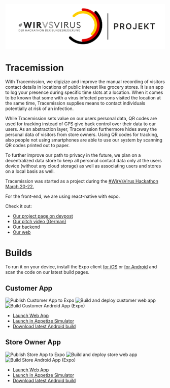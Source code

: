 ![#WirVsVirus Hackathon March 20-22.](./assets/WirVsVirus.png)

# Tracemission

With Tracemission, we digizize and improve the manual recording of visitors contact details in locations of public interest like grocery stores. It is an app to log your presence during specific time slots at a location. When it comes to be known that some with a virus infected persons visited the location at the same time, Tracemission supplies means to contact individuals potentially at risk of an infection.

While Tracemission sets value on our users personal data, QR codes are used for tracking instead of GPS give back control over their data to our users. As an abstraction layer, Tracemission furthermore hides away the personal data of visitors from store owners. Using QR codes for tracking, also people not using smartphones are able to use our system by scanning QR codes printed out to paper.

To further improve our path to privacy in the future, we plan on a decentralized data store to keep all personal contact data only at the users device (without any cloud storage) as well as associating users and stores on a local basis as well.

Tracemission was started as a project during the [#WirVsVirus Hackathon March 20-22.](https://wirvsvirushackathon.org/)

For the front-end, we are using react-native with expo.

Check it out:
- [Our project page on devpost](https://devpost.com/software/0008_corona_tracking-tracemission)
- [Our pitch video (German)](https://youtu.be/hWeIKGrCtwI)
- [Our backend](https://github.com/tracemission/tracemission-server)
- [Our web](https://tracemission.app)

# Builds
To run it on your device, install the Expo client [for iOS](https://itunes.apple.com/app/apple-store/id982107779) or [for Android](https://play.google.com/store/apps/details?id=host.exp.exponent&referrer=www) and scan the code on our latest build pages.

## Customer App
![Publish Customer App to Expo](https://github.com/tracemission/tracemission-app/workflows/Publish%20Customer%20App%20to%20Expo/badge.svg)
![Build and deploy customer web app](https://github.com/tracemission/tracemission-app/workflows/Build%20and%20deploy%20customer%20web%20app/badge.svg)
![Build Customer Android App (Expo)](https://github.com/tracemission/tracemission-app/workflows/Build%20Customer%20Android%20App%20(Expo)/badge.svg)

- [Launch Web App](https://tracemission.app)
- [Launch in Appetize Simulator](https://expo.io/appetize-simulator?url=https://expo.io/@tracemission/tracemission-customer)
- [Download latest Android build](https://expo.io/@tracemission/tracemission-customer/builds)

## Store Owner App
![Publish Store App to Expo](https://github.com/tracemission/tracemission-app/workflows/Publish%20Store%20App%20to%20Expo/badge.svg)
![Build and deploy store web app](https://github.com/tracemission/tracemission-app/workflows/Build%20and%20deploy%20store%20web%20app/badge.svg)
![Build Store Android App (Expo)](https://github.com/tracemission/tracemission-app/workflows/Build%20Store%20Android%20App%20(Expo)/badge.svg)

- [Launch Web App](https://store.tracemission.app)
- [Launch in Appetize Simulator](https://expo.io/appetize-simulator?url=https://expo.io/@tracemission/tracemission-store)
- [Download latest Android build](https://expo.io/@tracemission/tracemission-store/builds)
